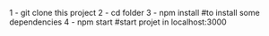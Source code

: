 1 - git clone this project
2 - cd folder
3 - npm install #to install some dependencies
4 - npm start #start projet in localhost:3000
